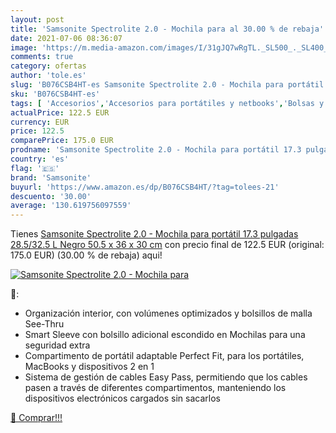 ```yaml
---
layout: post
title: 'Samsonite Spectrolite 2.0 - Mochila para al 30.00 % de rebaja'
date: 2021-07-06 08:36:07
image: 'https://m.media-amazon.com/images/I/31gJQ7wRgTL._SL500_._SL400_.jpg'
comments: true
category: ofertas
author: 'tole.es'
slug: 'B076CSB4HT-es Samsonite Spectrolite 2.0 - Mochila para portátil 17.3...'
sku: 'B076CSB4HT-es'
tags: [ 'Accesorios','Accesorios para portátiles y netbooks','Bolsas y fundas para portátiles y netbooks','Informática','Mochilas para portátiles y netbooks','mochila','samsonite', ]
actualPrice: 122.5 EUR
currency: EUR
price: 122.5
comparePrice: 175.0 EUR
prodname: 'Samsonite Spectrolite 2.0 - Mochila para portátil 17.3 pulgadas  28.5/32.5 L  Negro  50.5 x 36 x 30 cm'
country: 'es'
flag: '🇪🇸'
brand: 'Samsonite'
buyurl: 'https://www.amazon.es/dp/B076CSB4HT/?tag=tolees-21'
descuento: '30.00'
average: '130.619756097559'
---
```


Tienes [Samsonite Spectrolite 2.0 - Mochila para portátil 17.3 pulgadas  28.5/32.5 L  Negro  50.5 x 36 x 30 cm](https://www.amazon.es/dp/B076CSB4HT/?tag=tolees-21) con precio final de  122.5 EUR (original: 175.0 EUR) (30.00 %  de rebaja) aqui!

[![Samsonite Spectrolite 2.0 - Mochila para](https://m.media-amazon.com/images/I/31gJQ7wRgTL._SL500_._SL400_.jpg)](https://www.amazon.es/dp/B076CSB4HT/?tag=tolees-21)

🔎:

- Organización interior, con volúmenes optimizados y bolsillos de malla See-Thru
- Smart Sleeve con bolsillo adicional escondido en Mochilas para una seguridad extra
- Compartimento de portátil adaptable Perfect Fit, para los portátiles, MacBooks y dispositivos 2 en 1
- Sistema de gestión de cables Easy Pass, permitiendo que los cables pasen a través de diferentes compartimentos, manteniendo los dispositivos electrónicos cargados sin sacarlos

[🛒 Comprar!!!](https://www.amazon.es/dp/B076CSB4HT/?tag=tolees-21)
